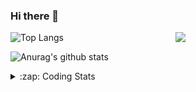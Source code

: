 ### Hi there 👋

<!--
**tao8687/tao8687** is a ✨ _special_ ✨ repository because its `README.md` (this file) appears on your GitHub profile.

Here are some ideas to get you started:

- 🔭 I’m currently working on ...
- 🌱 I’m currently learning ...
- 👯 I’m looking to collaborate on ...
- 🤔 I’m looking for help with ...
- 💬 Ask me about ...
- 📫 How to reach me: ...
- 😄 Pronouns: ...
- ⚡ Fun fact: ...
-->

<img align='right' src="https://media.giphy.com/media/M9gbBd9nbDrOTu1Mqx/giphy.gif" width="240">

  
![Top Langs](https://github-readme-stats.vercel.app/api/top-langs/?username=tao8687&layout=compact&title_color=23238E&text_color=A67D3D)

![Anurag's github stats](https://github-readme-stats.vercel.app/api?username=tao8687&show_icons=true&&text_color=A67D3D&title_color=23238E&show_icons=false&count_private=true&hide=stars)

<details>
  <summary>:zap: Coding Stats</summary>
  <br>
    
<!--START_SECTION:waka-->
![Code Time](http://img.shields.io/badge/Code%20Time-1%2C854%20hrs%206%20mins-blue)

![Profile Views](http://img.shields.io/badge/Profile%20Views-0-blue)

**🐱 My GitHub Data** 

> 📦 1.5 MB Used in GitHub's Storage 
 > 
> 🏆 27 Contributions in the Year 2025
 > 
> 🚫 Not Opted to Hire
 > 
> 📜 62 Public Repositories 
 > 
> 🔑 25 Private Repositories 
 > 
**I'm an Early 🐤** 

```text
🌞 Morning                1631 commits        ██████████████████████░░░   88.45 % 
🌆 Daytime                90 commits          █░░░░░░░░░░░░░░░░░░░░░░░░   04.88 % 
🌃 Evening                119 commits         ██░░░░░░░░░░░░░░░░░░░░░░░   06.45 % 
🌙 Night                  4 commits           ░░░░░░░░░░░░░░░░░░░░░░░░░   00.22 % 
```
📅 **I'm Most Productive on Wednesday** 

```text
Monday                   265 commits         ████░░░░░░░░░░░░░░░░░░░░░   14.37 % 
Tuesday                  251 commits         ███░░░░░░░░░░░░░░░░░░░░░░   13.61 % 
Wednesday                321 commits         ████░░░░░░░░░░░░░░░░░░░░░   17.41 % 
Thursday                 245 commits         ███░░░░░░░░░░░░░░░░░░░░░░   13.29 % 
Friday                   261 commits         ████░░░░░░░░░░░░░░░░░░░░░   14.15 % 
Saturday                 255 commits         ███░░░░░░░░░░░░░░░░░░░░░░   13.83 % 
Sunday                   246 commits         ███░░░░░░░░░░░░░░░░░░░░░░   13.34 % 
```


📊 **This Week I Spent My Time On** 

```text
🕑︎ Time Zone: Asia/Shanghai

💬 Programming Languages: 
Other                    1 hr 6 mins         ███████████████░░░░░░░░░░   59.48 % 
C++                      22 mins             █████░░░░░░░░░░░░░░░░░░░░   20.34 % 
YAML                     22 mins             █████░░░░░░░░░░░░░░░░░░░░   19.96 % 
CMake                    0 secs              ░░░░░░░░░░░░░░░░░░░░░░░░░   00.16 % 
XML                      0 secs              ░░░░░░░░░░░░░░░░░░░░░░░░░   00.06 % 

🔥 Editors: 
VS Code                  1 hr 52 mins        █████████████████████████   100.00 % 

🐱‍💻 Projects: 
Map_Conversion           38 mins             █████████░░░░░░░░░░░░░░░░   34.12 % 
mrpt_slam                29 mins             ███████░░░░░░░░░░░░░░░░░░   26.15 % 
2DLandMarkSLAMSimEnv     24 mins             █████░░░░░░░░░░░░░░░░░░░░   21.75 % 
tami_ws                  13 mins             ███░░░░░░░░░░░░░░░░░░░░░░   12.29 % 
src                      3 mins              █░░░░░░░░░░░░░░░░░░░░░░░░   03.18 % 

💻 Operating System: 
Linux                    1 hr 52 mins        █████████████████████████   100.00 % 
```

**I Mostly Code in C++** 

```text
C++                      11 repos            ████████░░░░░░░░░░░░░░░░░   31.43 % 
Python                   10 repos            ███████░░░░░░░░░░░░░░░░░░   28.57 % 
JavaScript               2 repos             █░░░░░░░░░░░░░░░░░░░░░░░░   05.71 % 
Batchfile                1 repo              █░░░░░░░░░░░░░░░░░░░░░░░░   02.86 % 
HTML                     1 repo              █░░░░░░░░░░░░░░░░░░░░░░░░   02.86 % 
```



**Timeline**

![Lines of Code chart](https://raw.githubusercontent.com/tao8687/tao8687/master/assets/bar_graph.png)


 Last Updated on 27/01/2025 01:39:10 UTC
<!--END_SECTION:waka-->
</details>
